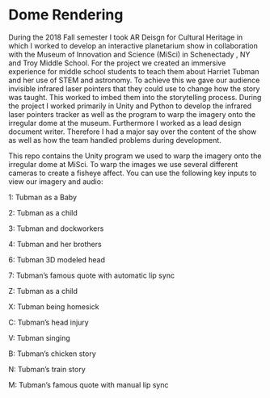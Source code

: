 # Dome Rendering 
During the 2018 Fall semester I took AR Deisgn for Cultural Heritage in which I worked to develop an interactive planetarium show in collaboration with the Museum of Innovation and Science (MiSci) in Schenectady , NY and Troy Middle School. For the project we created an immersive experience for middle school students to teach them about Harriet Tubman and her use of STEM and astronomy. To achieve this we gave our audience invisible infrared laser pointers that they could use to change how the story was taught. This worked to imbed them into the storytelling process. During the project I worked primarily in Unity and Python to develop the infrared laser pointers tracker as well as the program to warp the imagery onto the irregular dome at the museum. Furthermore I worked as a lead design document writer. Therefore I had a major say over the content of the show as well as how the team handled problems during development. 

This repo contains the Unity program we used to warp the imagery onto the irregular dome at MiSci. To warp the images we use several different cameras to create a fisheye affect. You can use the following key inputs to view our imagery and audio:

1: Tubman as a Baby

2: Tubman as a child

3: Tubman and dockworkers

4: Tubman and her brothers

6: Tubman 3D modeled head 

7: Tubman’s famous quote with automatic lip sync

Z: Tubman as a child  

X: Tubman being homesick

C: Tubman’s head injury

V: Tubman singing

B: Tubman’s chicken story  

N: Tubman’s train story

M: Tubman’s famous quote with manual lip sync
